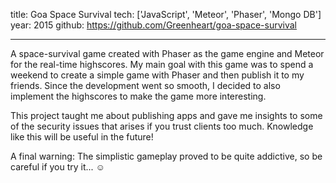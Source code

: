 title: Goa Space Survival
tech: ['JavaScript', 'Meteor', 'Phaser', 'Mongo DB']
year: 2015
github: https://github.com/Greenheart/goa-space-survival

---

A space-survival game created with Phaser as the game engine and Meteor for the real-time highscores. My main goal with this game was to spend a weekend to create a simple game with Phaser and then publish it to my friends. Since the development went so smooth, I decided to also implement the highscores to make the game more interesting.

This project taught me about publishing apps and gave me insights to some of the security issues that arises if you trust clients too much. Knowledge like this will be useful in the future!

A final warning: The simplistic gameplay proved to be quite addictive, so be careful if you try it... ☺
